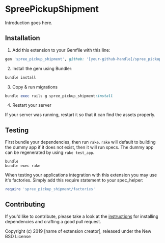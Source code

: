 # SpreePickupShipment

Introduction goes here.

## Installation

1. Add this extension to your Gemfile with this line:
  ```ruby
  gem 'spree_pickup_shipment', github: '[your-github-handle]/spree_pickup_shipment'
  ```

2. Install the gem using Bundler:
  ```ruby
  bundle install
  ```

3. Copy & run migrations
  ```ruby
  bundle exec rails g spree_pickup_shipment:install
  ```

4. Restart your server

  If your server was running, restart it so that it can find the assets properly.

## Testing

First bundle your dependencies, then run `rake`. `rake` will default to building the dummy app if it does not exist, then it will run specs. The dummy app can be regenerated by using `rake test_app`.

```shell
bundle
bundle exec rake
```

When testing your applications integration with this extension you may use it's factories.
Simply add this require statement to your spec_helper:

```ruby
require 'spree_pickup_shipment/factories'
```


## Contributing

If you'd like to contribute, please take a look at the
[instructions](CONTRIBUTING.md) for installing dependencies and crafting a good
pull request.

Copyright (c) 2019 [name of extension creator], released under the New BSD License
